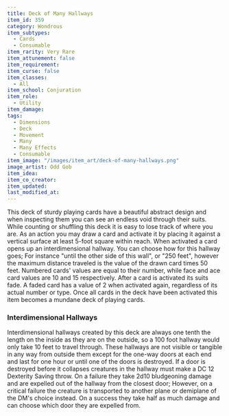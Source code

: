 ```yaml
---
title: Deck of Many Hallways
item_id: 359
category: Wondrous
item_subtypes:
  - Cards
  - Consumable
item_rarity: Very Rare
item_attunement: false
item_requirement:
item_curse: false
item_classes:
  - All
item_school: Conjuration
item_role:
  - Utility
item_damage:
tags:
  - Dimensions
  - Deck
  - Movement
  - Many
  - Many Effects
  - Consumable
item_image: "/images/item_art/deck-of-many-hallways.png"
image_artist: Odd Gob
item_idea:
item_co_creator:
item_updated:
last_modified_at:
---
```


This deck of sturdy playing cards have a beautiful abstract design and when inspecting them you can see an endless void through their suits. While counting or shuffling this deck it is easy to lose track of where you are.
As an action you may draw a card and activate it by placing it against a vertical surface at least 5-foot square within reach. When activated a card opens up an interdimensional hallway. You can choose how for this hallway goes; For instance "until the other side of this wall", or "250 feet", however the maximum distance traveled is the value of the drawn card times 50 feet. Numbered cards' values are equal to their number, while face and ace card values are 10 and 15 respectively.
After a card is activated its suits fade. A faded card has a value of 2 when activated again, regardless of its actual number or type. Once all cards in the deck have been activated this item becomes a mundane deck of playing cards.

### Interdimensional Hallways
Interdimensional hallways created by this deck are always one tenth the length on the inside as they are on the outside, so a 100 foot hallway would only take 10 feet to travel through. These hallways are not visible or tangible in any way from outside them except for the one-way doors at each end and last for one hour or until one of the doors is destroyed. If a door is destroyed before it collapses creatures in the hallway must make a DC 12 Dexterity Saving throw. On a failure they take 2d10 bludgeoning damage and are expelled out of the hallway from the closest door; However, on a critical failure the creature is transported to another plane or demiplane of the DM's choice instead. On a success they take half as much damage and can choose which door they are expelled from.
